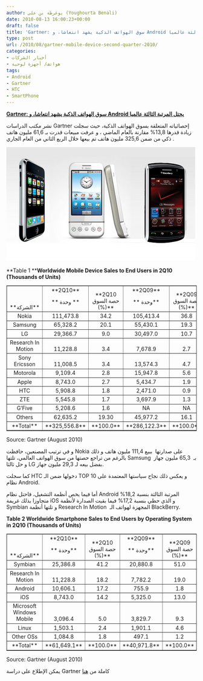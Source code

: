 ```yaml
---
author: يوغرطة بن علي (Youghourta Benali)
date: 2010-08-13 16:00:23+00:00
draft: false
title: 'Gartner: سوق الهواتف الذكية يشهد انتعاشا، و Android يحتل المرتبة الثالثة عالميا '
type: post
url: /2010/08/gartner-mobile-device-second-quarter-2010/
categories:
- أخبار الشركات
- هواتف/ أجهزة لوحية
tags:
- Android
- Gartner
- HTC
- SmartPhone
---
```


**[Gartner: سوق الهواتف الذكية يشهد انتعاشا، و Android يحتل المرتبة الثالثة عالميا](https://www.it-scoop.com/2010/08/gartner-mobile-device-second-quarter-2010)**




نشر مكتب الدراسات Gartner إحصائياته المتعلقة بسوق الهواتف الذكية، حيث سجلت زيادة قدرها 13,8% مقارنة بالعام الماضي ، و عرفت مبيعات قدرت بـ 61,6 مليون هاتف ذكي من ضمن 325,6 مليون هاتف تم بيعها خلال الربع الثاني من العام الجاري .


[![](smartphones.jpg)
](https://www.it-scoop.com/2010/08/gartner-mobile-device-second-quarter-2010)


**Table 1
****Worldwide Mobile Device Sales to End Users in 2Q10 (Thousands of Units)**



<table cellpadding="0" cellspacing="0" style="text-align: center;" border="1" >
<tbody >
<tr >

<td valign="bottom" >**الشركة**
</td>

<td valign="bottom" >**2Q10**

** وحدة **
</td>

<td valign="bottom" >**2Q10 حصة السوق (%)**
</td>

<td valign="bottom" >**2Q09**

** وحدة**
</td>

<td valign="bottom" >**2Q09 حصة السوق (%)**
</td>
</tr>
<tr >

<td valign="bottom" >Nokia
</td>

<td valign="bottom" >111,473.8
</td>

<td valign="bottom" >34.2
</td>

<td valign="bottom" >105,413.4
</td>

<td valign="bottom" >36.8
</td>
</tr>
<tr >

<td valign="bottom" >Samsung
</td>

<td valign="bottom" >65,328.2
</td>

<td valign="bottom" >20.1
</td>

<td valign="bottom" >55,430.1
</td>

<td valign="bottom" >19.3
</td>
</tr>
<tr >

<td valign="bottom" >LG
</td>

<td valign="bottom" >29,366.7
</td>

<td valign="bottom" >9.0
</td>

<td valign="bottom" >30,497.0
</td>

<td valign="bottom" >10.7
</td>
</tr>
<tr >

<td valign="bottom" >Research In Motion
</td>

<td valign="bottom" >11,228.8
</td>

<td valign="bottom" >3.4
</td>

<td valign="bottom" >7,678.9
</td>

<td valign="bottom" >2.7
</td>
</tr>
<tr >

<td valign="bottom" >Sony Ericsson
</td>

<td valign="bottom" >11,008.5
</td>

<td valign="bottom" >3.4
</td>

<td valign="bottom" >13,574.3
</td>

<td valign="bottom" >4.7
</td>
</tr>
<tr >

<td valign="bottom" >Motorola
</td>

<td valign="bottom" >9,109.4
</td>

<td valign="bottom" >2.8
</td>

<td valign="bottom" >15,947.8
</td>

<td valign="bottom" >5.6
</td>
</tr>
<tr >

<td valign="bottom" >Apple
</td>

<td valign="bottom" >8,743.0
</td>

<td valign="bottom" >2.7
</td>

<td valign="bottom" >5,434.7
</td>

<td valign="bottom" >1.9
</td>
</tr>
<tr >

<td valign="bottom" >HTC
</td>

<td valign="bottom" >5,908.8
</td>

<td valign="bottom" >1.8
</td>

<td valign="bottom" >2,471.0
</td>

<td valign="bottom" >0.9
</td>
</tr>
<tr >

<td valign="bottom" >ZTE
</td>

<td valign="bottom" >5,545.8
</td>

<td valign="bottom" >1.7
</td>

<td valign="bottom" >3,697.9
</td>

<td valign="bottom" >1.3
</td>
</tr>
<tr >

<td valign="bottom" >G’Five
</td>

<td valign="bottom" >5,208.6
</td>

<td valign="bottom" >1.6
</td>

<td valign="bottom" >NA
</td>

<td valign="bottom" >NA
</td>
</tr>
<tr >

<td valign="bottom" >Others
</td>

<td valign="bottom" >62,635.2
</td>

<td valign="bottom" >19.30
</td>

<td valign="bottom" >45,977.2
</td>

<td valign="bottom" >16.1
</td>
</tr>
<tr >

<td valign="bottom" >**Total**
</td>

<td valign="bottom" >**325,556.8**
</td>

<td valign="bottom" >**100.0**
</td>

<td valign="bottom" >**286,122.3**
</td>

<td valign="bottom" >**100.0**
</td>
</tr>
</tbody>
</table>


Source: Gartner (August 2010)


و في ترتيب المصنعين، حافظت Nokia على صدارتها  ببيع 111,4 مليون هاتف و ذلك بالرغم من تراجع حصتها من سوق الهواتف العالمي، تلتها Samsung  بـ  65,3 مليون جهاز و حل ثالثا LG بفضل بيعه لـ 29,3 مليون جهاز.

كما سجلت HTC دخولها ضمن الـ TOP 10 و يعكس ذلك نجاح سياستها المعتمدة على نظام Android.

أما فيما يخص أنظمة التشغيل، فاحتل نظام Android المرتبة الثالثة بنسبة 18,2% متجاوزا بذلك غريمة iOS و الذي حظي بنسبة 17,2% فيما بقيت الصدارة لأنظمة Symbian و تلتها أنظمة Research In Motion  المجهزة لهواتف الـ BlackBerry.


**Table 2
Worldwide Smartphone Sales to End Users by Operating System in 2Q10 (Thousands of Units)**



<table cellpadding="0" cellspacing="0" style="text-align: center;" border="1" >
<tbody >
<tr >

<td valign="bottom" >**الشركة**
</td>

<td valign="bottom" >**2Q10**

** وحدة**
</td>

<td valign="bottom" >**2Q10 حصة السوق (%)**
</td>

<td valign="bottom" >**2Q09**

** وحدة**
</td>

<td valign="bottom" >**2Q09 حصة السوق (%)**
</td>
</tr>
<tr >

<td valign="bottom" >Symbian
</td>

<td valign="bottom" >25,386.8
</td>

<td valign="bottom" >41.2
</td>

<td valign="bottom" >20,880.8
</td>

<td valign="bottom" >51.0
</td>
</tr>
<tr >

<td valign="bottom" >Research In Motion
</td>

<td valign="bottom" >11,228.8
</td>

<td valign="bottom" >18.2
</td>

<td valign="bottom" >7,782.2
</td>

<td valign="bottom" >19.0
</td>
</tr>
<tr >

<td valign="bottom" >Android
</td>

<td valign="bottom" >10,606.1
</td>

<td valign="bottom" >17.2
</td>

<td valign="bottom" >755.9
</td>

<td valign="bottom" >1.8
</td>
</tr>
<tr >

<td valign="bottom" >iOS
</td>

<td valign="bottom" >8,743.0
</td>

<td valign="bottom" >14.2
</td>

<td valign="bottom" >5,325.0
</td>

<td valign="bottom" >13.0
</td>
</tr>
<tr >

<td valign="bottom" >Microsoft Windows Mobile
</td>

<td valign="bottom" >3,096.4
</td>

<td valign="bottom" >5.0
</td>

<td valign="bottom" >3,829.7
</td>

<td valign="bottom" >9.3
</td>
</tr>
<tr >

<td valign="bottom" >Linux
</td>

<td valign="bottom" >1,503.1
</td>

<td valign="bottom" >2.4
</td>

<td valign="bottom" >1,901.1
</td>

<td valign="bottom" >4.6
</td>
</tr>
<tr >

<td valign="bottom" >Other OSs
</td>

<td valign="bottom" >1,084.8
</td>

<td valign="bottom" >1.8
</td>

<td valign="bottom" >497.1
</td>

<td valign="bottom" >1.2
</td>
</tr>
<tr >

<td valign="bottom" >**Total**
</td>

<td valign="bottom" >**61,649.1**
</td>

<td valign="bottom" >**100.0**
</td>

<td valign="bottom" >**40,971.8**
</td>

<td valign="bottom" >**100.0**
</td>
</tr>
</tbody>
</table>


Source: Gartner (August 2010)


يمكن الإطلاع على دراسة Gartner كاملة من [هنا](http://www.gartner.com/it/page.jsp?id=1421013)
